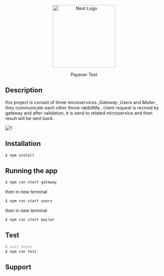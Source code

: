 <p align="center">
  <a href="http://nestjs.com/" target="blank"><img src="https://nestjs.com/img/logo-small.svg" width="200" alt="Nest Logo" /></a>
</p>

[circleci-image]: https://img.shields.io/circleci/build/github/nestjs/nest/master?token=abc123def456
[circleci-url]: https://circleci.com/gh/nestjs/nest

  <p align="center">Payever Test</p>
   


## Description

this project is consist of three microservices ,*Gateway* ,*Users* and *Mailer* ,
they communicate each other throw rabbitMq .
client request is recived by gateway and after validation, it is send to related microservice and then result will be sent back .


![1](https://github.com/morteza-mortezai/nestjs-microservice-clean-architecture/assets/75200938/875f23fb-8fef-4e1f-9a5d-546b3af29673)

## Installation

```bash
$ npm install
```

## Running the app

```bash
$ npm run start gateway
```
then in new terminal
```bash
$ npm run start users
```
then in new terminal
```bash
$ npm run start mailer
```

## Test

```bash
# unit tests
$ npm run test


```

## Support
